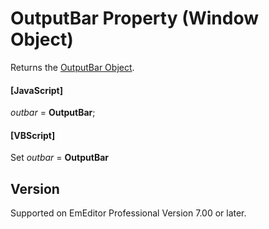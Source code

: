 # OutputBar Property (Window Object)

Returns the [OutputBar Object](../output_bar/index).

#### \[JavaScript\]

_outbar_ = **OutputBar**;

#### \[VBScript\]

Set _outbar_ = **OutputBar**

## Version

Supported on EmEditor Professional Version 7.00 or later.
